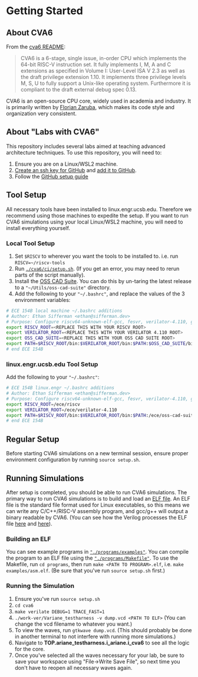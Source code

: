 
# Getting Started

## About CVA6

From the [cva6 README](https://github.com/openhwgroup/cva6#readme):

> CVA6 is a 6-stage, single issue, in-order CPU which implements the 64-bit RISC-V instruction set. It fully implements I, M, A and C extensions as specified in Volume I: User-Level ISA V 2.3 as well as the draft privilege extension 1.10. It implements three privilege levels M, S, U to fully support a Unix-like operating system. Furthermore it is compliant to the draft external debug spec 0.13.

CVA6 is an open-source CPU core, widely used in academia and industry. It is primarily written by [Florian Zaruba](https://github.com/zarubaf), which makes its code style and organization very consistent.

## About "Labs with CVA6"

This repository includes several labs aimed at teaching advanced architecture techniques. To use this repository, you will need to:

1. Ensure you are on a Linux/WSL2 machine.
2. [Create an ssh key for GitHub](https://docs.github.com/en/authentication/connecting-to-github-with-ssh/generating-a-new-ssh-key-and-adding-it-to-the-ssh-agent?platform=linux) and [add it to GitHub](https://docs.github.com/en/authentication/connecting-to-github-with-ssh/adding-a-new-ssh-key-to-your-github-account?platform=linux).
3. Follow the [GitHub setup guide](./your-own-repo.md)

## Tool Setup

All necessary tools have been installed to linux.engr.ucsb.edu. Therefore we recommend using those machines to expedite the setup. If you want to run CVA6 simulations using your local Linux/WSL2 machine, you will need to install everything yourself.

### Local Tool Setup

1. Set `$RISCV` to wherever you want the tools to be installed to. i.e. run `RISCV=~/riscv-tools`
2. Run [`./cva6/ci/setup.sh`](https://github.com/openhwgroup/cva6/blob/master/ci/setup.sh). (If you get an error, you may need to rerun parts of the script manually).
3. Install the [OSS CAD Suite](https://github.com/YosysHQ/oss-cad-suite-build). You can do this by un-taring the latest release to a `"~/Utils/oss-cad-suite"` directory.
4. Add the following to your `"~/.bashrc"`, and replace the values of the 3 environment variables:

```bash
# ECE 154B local machine ~/.bashrc additions
# Author: Ethan Sifferman <ethan@sifferman.dev>
# Purpose: Configure riscv64-unknown-elf-gcc, fesvr, verilator-4.110, gtkwave
export RISCV_ROOT=<REPLACE THIS WITH YOUR RISCV ROOT>
export VERILATOR_ROOT=<REPLACE THIS WITH YOUR VERILATOR 4.110 ROOT>
export OSS_CAD_SUITE=<REPLACE THIS WITH YOUR OSS CAD SUITE ROOT>
export PATH=$RISCV_ROOT/bin:$VERILATOR_ROOT/bin:$PATH:$OSS_CAD_SUITE/bin
# end ECE 154B
```

### linux.engr.ucsb.edu Tool Setup

Add the following to your `"~/.bashrc"`:

```bash
# ECE 154B linux.engr ~/.bashrc additions
# Author: Ethan Sifferman <ethan@sifferman.dev>
# Purpose: Configure riscv64-unknown-elf-gcc, fesvr, verilator-4.110, gtkwave
export RISCV_ROOT=/ece/riscv
export VERILATOR_ROOT=/ece/verilator-4.110
export PATH=$RISCV_ROOT/bin:$VERILATOR_ROOT/bin:$PATH:/ece/oss-cad-suite/bin
# end ECE 154B
```

## Regular Setup

Before starting CVA6 simulations on a new terminal session, ensure proper environment configuration by running `source setup.sh`.

## Running Simulations

After setup is completed, you should be able to run CVA6 simulations. The primary way to run CVA6 simulations is to build and load an [ELF file](https://en.wikipedia.org/wiki/Executable_and_Linkable_Format). An ELF file is the standard file format used for Linux executables, so this means we can write any C/C++/RISC-V assembly program, and gcc/g++ will output a binary readable by CVA6. (You can see how the Verilog processes the ELF file [here](https://github.com/openhwgroup/cva6/blob/b44a696bbead23dafb068037eff00a90689d4faf/corev_apu/tb/ariane_tb.sv#L132-L152) and [here](https://github.com/openhwgroup/cva6/blob/b44a696bbead23dafb068037eff00a90689d4faf/corev_apu/tb/dpi/elfloader.cc)).

### Building an ELF

You can see example programs in [`"./programs/examples"`](https://github.com/sifferman/labs-with-cva6/blob/main/programs/examples). You can compile the program to an ELF file using the [`"./programs/Makefile"`](https://github.com/sifferman/labs-with-cva6/blob/main/programs/Makefile). To use the Makefile, run `cd programs`, then run `make <PATH TO PROGRAM>.elf`, i.e. `make examples/asm.elf`. (Be sure that you've run `source setup.sh` first.)

### Running the Simulation

1. Ensure you've run `source setup.sh`
2. `cd cva6`
3. `make verilate DEBUG=1 TRACE_FAST=1`
4. `./work-ver/Variane_testharness -v dump.vcd <PATH TO ELF>` (You can change the vcd filename to whatever you want.)
5. To view the waves, run `gtkwave dump.vcd`. (This should probably be done in another terminal to not interfere with running more simulations.)
6. Navigate to **TOP.ariane_testharness.i_ariane.i_cva6** to see all the logic for the core.
7. Once you've selected all the waves necessary for your lab, be sure to save your workspace using "File->Write Save File", so next time you don't have to reopen all necessary waves again.
